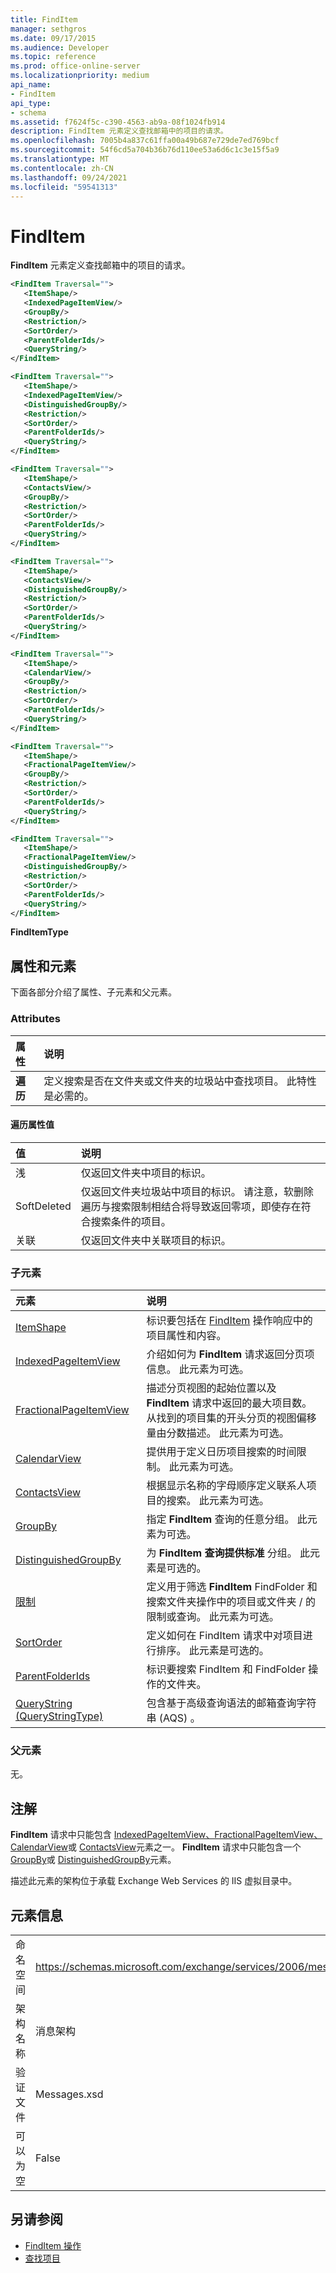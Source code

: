 ```yaml
---
title: FindItem
manager: sethgros
ms.date: 09/17/2015
ms.audience: Developer
ms.topic: reference
ms.prod: office-online-server
ms.localizationpriority: medium
api_name:
- FindItem
api_type:
- schema
ms.assetid: f7624f5c-c390-4563-ab9a-08f1024fb914
description: FindItem 元素定义查找邮箱中的项目的请求。
ms.openlocfilehash: 7005b4a837c61ffa00a49b687e729de7ed769bcf
ms.sourcegitcommit: 54f6cd5a704b36b76d110ee53a6d6c1c3e15f5a9
ms.translationtype: MT
ms.contentlocale: zh-CN
ms.lasthandoff: 09/24/2021
ms.locfileid: "59541313"
---
```

# <a name="finditem"></a>FindItem

**FindItem** 元素定义查找邮箱中的项目的请求。 
  
```xml
<FindItem Traversal="">
   <ItemShape/>
   <IndexedPageItemView/>
   <GroupBy/>
   <Restriction/>
   <SortOrder/>
   <ParentFolderIds/>
   <QueryString/>
</FindItem>
```

```xml
<FindItem Traversal="">
   <ItemShape/>
   <IndexedPageItemView/>
   <DistinguishedGroupBy/>
   <Restriction/>
   <SortOrder/>
   <ParentFolderIds/>
   <QueryString/>
</FindItem>
```

```xml
<FindItem Traversal="">
   <ItemShape/>
   <ContactsView/>
   <GroupBy/>
   <Restriction/>
   <SortOrder/>
   <ParentFolderIds/>
   <QueryString/>
</FindItem>
```

```xml
<FindItem Traversal="">
   <ItemShape/>
   <ContactsView/> 
   <DistinguishedGroupBy/>
   <Restriction/>
   <SortOrder/>
   <ParentFolderIds/>
   <QueryString/>
</FindItem>
```

```xml
<FindItem Traversal="">
   <ItemShape/>
   <CalendarView/>
   <GroupBy/>
   <Restriction/>
   <SortOrder/>
   <ParentFolderIds/>
   <QueryString/>
</FindItem>
```

```xml
<FindItem Traversal="">
   <ItemShape/>
   <FractionalPageItemView/>
   <GroupBy/>
   <Restriction/>
   <SortOrder/>
   <ParentFolderIds/>
   <QueryString/>
</FindItem>
```

```xml
<FindItem Traversal="">
   <ItemShape/>
   <FractionalPageItemView/>
   <DistinguishedGroupBy/>
   <Restriction/>
   <SortOrder/>
   <ParentFolderIds/>
   <QueryString/>
</FindItem>
```


**FindItemType**

## <a name="attributes-and-elements"></a>属性和元素

下面各部分介绍了属性、子元素和父元素。
  
### <a name="attributes"></a>Attributes

|**属性**|**说明**|
|:-----|:-----|
|**遍历** <br/> |定义搜索是否在文件夹或文件夹的垃圾站中查找项目。 此特性是必需的。  <br/> |
   
#### <a name="traversal-attribute-values"></a>遍历属性值

|**值**|**说明**|
|:-----|:-----|
|浅  <br/> |仅返回文件夹中项目的标识。  <br/> |
|SoftDeleted  <br/> |仅返回文件夹垃圾站中项目的标识。 请注意，软删除遍历与搜索限制相结合将导致返回零项，即使存在符合搜索条件的项目。  <br/> |
|关联  <br/> |仅返回文件夹中关联项目的标识。  <br/> |
   
### <a name="child-elements"></a>子元素

|**元素**|**说明**|
|:-----|:-----|
|[ItemShape](itemshape.md) <br/> |标识要包括在 [FindItem](finditem-operation.md) 操作响应中的项目属性和内容。  <br/> |
|[IndexedPageItemView](indexedpageitemview.md) <br/> |介绍如何为 **FindItem** 请求返回分页项信息。 此元素为可选。  <br/> |
|[FractionalPageItemView](fractionalpageitemview.md) <br/> |描述分页视图的起始位置以及 **FindItem** 请求中返回的最大项目数。 从找到的项目集的开头分页的视图偏移量由分数描述。 此元素为可选。  <br/> |
|[CalendarView](calendarview.md) <br/> |提供用于定义日历项目搜索的时间限制。 此元素为可选。  <br/> |
|[ContactsView](contactsview.md) <br/> |根据显示名称的字母顺序定义联系人项目的搜索。 此元素为可选。  <br/> |
|[GroupBy](groupby.md) <br/> |指定 **FindItem** 查询的任意分组。 此元素为可选。  <br/> |
|[DistinguishedGroupBy](distinguishedgroupby.md) <br/> |为 **FindItem 查询提供标准** 分组。 此元素是可选的。  <br/> |
|[限制](restriction.md) <br/> |定义用于筛选 **FindItem** FindFolder 和搜索文件夹操作中的项目或文件夹 /  的限制或查询。 此元素为可选。  <br/> |
|[SortOrder](sortorder.md) <br/> |定义如何在 FindItem 请求中对项目进行排序。 此元素是可选的。  <br/> |
|[ParentFolderIds](parentfolderids.md) <br/> |标识要搜索 FindItem 和 FindFolder 操作的文件夹。  <br/> |
|[QueryString (QueryStringType)](querystring-querystringtype.md) <br/> |包含基于高级查询语法的邮箱查询字符串 (AQS) 。  <br/> |
   
### <a name="parent-elements"></a>父元素

无。
  
## <a name="remarks"></a>注解

**FindItem** 请求中只能包含 [IndexedPageItemView、FractionalPageItemView、CalendarView](fractionalpageitemview.md)或 [ContactsView](contactsview.md)元素之一。 [](indexedpageitemview.md) [](calendarview.md) **FindItem** 请求中只能包含一个 [GroupBy](groupby.md)或 [DistinguishedGroupBy](distinguishedgroupby.md)元素。 
  
描述此元素的架构位于承载 Exchange Web Services 的 IIS 虚拟目录中。
  
## <a name="element-information"></a>元素信息

|||
|:-----|:-----|
|命名空间  <br/> |https://schemas.microsoft.com/exchange/services/2006/messages  <br/> |
|架构名称  <br/> |消息架构  <br/> |
|验证文件  <br/> |Messages.xsd  <br/> |
|可以为空  <br/> |False  <br/> |
   
## <a name="see-also"></a>另请参阅

- [FindItem 操作](finditem-operation.md)
- [查找项目](https://msdn.microsoft.com/library/63af1f9c-464b-4fca-9ae3-3d60f24ca93c%28Office.15%29.aspx)

